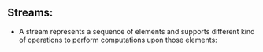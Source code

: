 ## Streams:

- A stream represents a sequence of elements and supports different kind of operations to perform computations upon those elements: